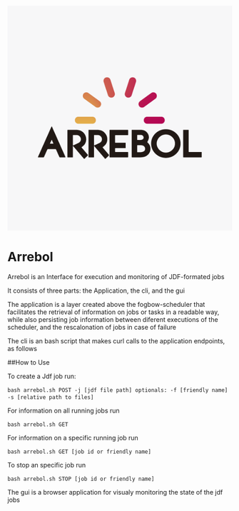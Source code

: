 ![alt tag](https://github.com/fogbow/arrebol/blob/pre-create/assets/ARREBOL-22.png)

# Arrebol
  
  Arrebol is an Interface for execution and monitoring of JDF-formated jobs
  
  It consists of three parts: the Application, the cli, and the gui
  
  The application is a layer created above the fogbow-scheduler that facilitates the retrieval of information on jobs or tasks in a readable way, while also persisting job information between diferent executions of the scheduler, and the rescalonation of jobs in case of failure
  
  The cli is an bash script that makes curl calls to the application endpoints, as follows

##How to Use

  To create a Jdf job run: 
  ```
  bash arrebol.sh POST -j [jdf file path] optionals: -f [friendly name] -s [relative path to files] 
  ```
  
  For information on all running jobs run
  ```
  bash arrebol.sh GET 
  ```
  For information on a specific running job run
  ```
  bash arrebol.sh GET [job id or friendly name]
  ```
  To stop an specific job run
  ```
  bash arrebol.sh STOP [job id or friendly name] 
  ```
  
  The gui is a browser application for visualy monitoring the state of the jdf jobs
  
